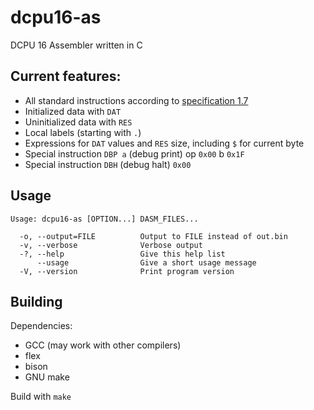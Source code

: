 # dcpu16-as
DCPU 16 Assembler written in C

## Current features:
  * All standard instructions according to [specification 1.7](https://gist.github.com/metaphox/3888117)
  * Initialized data with `DAT`
  * Uninitialized data with `RES`
  * Local labels (starting with `.`)
  * Expressions for `DAT` values and `RES` size, including `$` for current byte
  * Special instruction `DBP a` (debug print) op `0x00` b `0x1F`
  * Special instruction `DBH` (debug halt) `0x00`
## Usage

```
Usage: dcpu16-as [OPTION...] DASM_FILES...

  -o, --output=FILE          Output to FILE instead of out.bin
  -v, --verbose              Verbose output
  -?, --help                 Give this help list
      --usage                Give a short usage message
  -V, --version              Print program version
```

## Building
Dependencies:
  * GCC (may work with other compilers)
  * flex
  * bison
  * GNU make

Build with `make`
